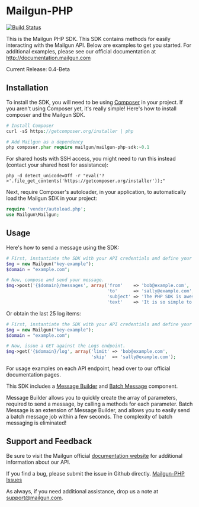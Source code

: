 Mailgun-PHP
===========
[![Build Status](https://travis-ci.org/travelton/Mailgun-PHP.png?branch=master)](https://travis-ci.org/travelton/Mailgun-PHP)

This is the Mailgun PHP SDK. This SDK contains methods for easily interacting with the Mailgun API. 
Below are examples to get you started. For additional examples, please see our official documentation 
at http://documentation.mailgun.com

Current Release: 0.4-Beta

Installation
------------
To install the SDK, you will need to be using [Composer](http://getcomposer.org/) in your project. 
If you aren't using Composer yet, it's really simple! Here's how to install composer and the Mailgun SDK.

```PHP
# Install Composer
curl -sS https://getcomposer.org/installer | php

# Add Mailgun as a dependency
php composer.phar require mailgun/mailgun-php-sdk:~0.1
``` 

For shared hosts with SSH access, you might need to run this instead (contact your shared host for assistance): 
```
php -d detect_unicode=Off -r "eval('?>'.file_get_contents('https://getcomposer.org/installer'));"
```

Next, require Composer's autoloader, in your application, to automatically load the Mailgun SDK in your project:
```PHP
require 'vendor/autoload.php';
use Mailgun\Mailgun;
```

Usage
-----
Here's how to send a message using the SDK:

```php
# First, instantiate the SDK with your API credentials and define your domain. 
$mg = new Mailgun("key-example");
$domain = "example.com";

# Now, compose and send your message.
$mg->post('{$domain}/messages', array('from'    => 'bob@example.com', 
                                      'to'      => 'sally@example.com', 
                                      'subject' => 'The PHP SDK is awesome!', 
                                      'text'    => 'It is so simple to send a message.'));
```

Or obtain the last 25 log items: 
```php
# First, instantiate the SDK with your API credentials and define your domain. 
$mg = new Mailgun("key-example");
$domain = "example.com";

# Now, issue a GET against the Logs endpoint.
$mg->get('{$domain}/log', array('limit' => 'bob@example.com', 
                                'skip'  => 'sally@example.com');
```

For usage examples on each API endpoint, head over to our official documentation pages. 

This SDK includes a [Message Builder](src/Mailgun/Messages/README.md) and [Batch Message](src/Mailgun/Messages/README.md) component.

Message Builder allows you to quickly create the array of parameters, required to send a message, by calling a methods for each parameter.
Batch Message is an extension of Message Builder, and allows you to easily send a batch message job within a few seconds. The complexity of 
batch messaging is eliminated! 

Support and Feedback
--------------------

Be sure to visit the Mailgun official [documentation website](http://documentation.mailgun.com/) for additional information about our API. 

If you find a bug, please submit the issue in Github directly. [Mailgun-PHP Issues](https://github.com/mailgun/Mailgun-PHP/issues)

As always, if you need additional assistance, drop us a note at [support@mailgun.com](mailto:support@mailgun.com).
